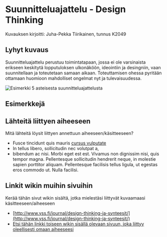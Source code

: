 # Suunnitteluajattelu - Design Thinking

Kuvauksen kirjoitti: Juha-Pekka Tiirikainen, tunnus K2049

## Lyhyt kuvaus

Suunnitteluajattelu perustuu toimintatapaan, jossa ei ole varsinaista erikseen keskitytä lopputuloksen ulkonäköön, ideointiin ja desingniin, vaan suunnitellaan ja toteutetaan samaan aikaan. Toteuttamisen ohessa pyritään ottamaan huomioon mahdolliset ongelmat nyt ja tulevaisuudessa. 


![Esimerkki 5 asteisesta suunnitteluajattelusta](https://public-media.interaction-design.org/images/ux-daily/5808b55608af6.jpg)

## Esimerkkejä


## Lähteitä liittyen aiheeseen

Mitä lähteitä löysit liittyen annettuun aiheeseen/käsitteeseen?

* Fusce tincidunt quis mauris [cursus vulputate](https://fi.wiktionary.org/wiki/aikarauta)
* In tellus libero, sollicitudin nec volutpat a, 
* bibendum ac nisi. Morbi eget est est. Vivamus non dignissim nisi, quis tempor magna. Pellentesque sollicitudin hendrerit neque, in molestie sapien porttitor aliquam. Pellentesque facilisis tellus ligula, ut egestas eros commodo ut. Nulla facilisi.


## Linkit wikin muihin sivuihin

Kerää tähän sivut wikin sisältä, jotka mielestäsi liittyvät kuvaamaasi käsitteeseen/aiheeseen

* [http://www.yss.fi/journal/design-thinking-ja-synteesit/](http://www.yss.fi/journal/design-thinking-ja-synteesit/)
* [Etsi tähän linkki toiseen wikin sisällä olevaan sivuun, joka liittyy oleellisesti omaan aiheeseesi]() 
